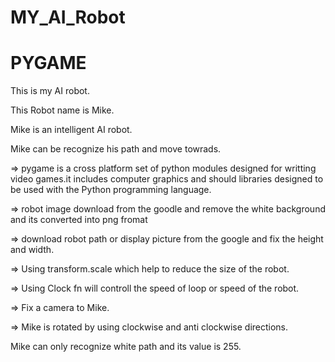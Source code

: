 # MY_AI_Robot


# PYGAME 


This is my AI robot.


This Robot name is Mike.


Mike is an intelligent AI robot.


Mike can be recognize his path and move towrads.



=> pygame is a cross platform set of python modules designed for writting video games.it includes computer graphics and should libraries designed to be used with the Python programming language.



=> robot image download from the goodle and remove the white background and its converted into png fromat



=> download robot path or display picture from the google and fix the height and width.


=> Using transform.scale which help to reduce the size of the robot.


=> Using Clock fn will controll the speed of loop or speed of the robot.


=> Fix a camera to Mike.


=> Mike is rotated by using clockwise and anti clockwise directions.


Mike can only recognize white path and its value is 255.




